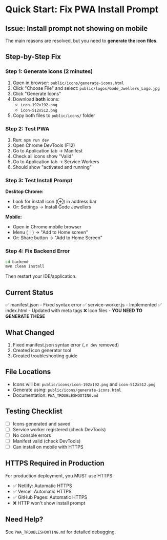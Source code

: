 # Quick Start: Fix PWA Install Prompt

## Issue: Install prompt not showing on mobile

The main reasons are resolved, but you need to **generate the icon files**.

## Step-by-Step Fix

### Step 1: Generate Icons (2 minutes)

1. Open in browser: `public/icons/generate-icons.html`
2. Click "Choose File" and select: `public/logos/Gode_Jwellers_Logo.jpg`
3. Click "Generate Icons"
4. Download **both** icons:
   - `icon-192x192.png`
   - `icon-512x512.png`
5. Copy both files to `public/icons/` folder

### Step 2: Test PWA

1. Run: `npm run dev`
2. Open Chrome DevTools (F12)
3. Go to Application tab → Manifest
4. Check all icons show "Valid"
5. Go to Application tab → Service Workers
6. Should show "activated and running"

### Step 3: Test Install Prompt

**Desktop Chrome:**
- Look for install icon (⊕) in address bar
- Or: Settings → Install Gode Jewellers

**Mobile:**
- Open in Chrome mobile browser
- Menu (⋮) → "Add to Home screen"
- Or: Share button → "Add to Home Screen"

### Step 4: Fix Backend Error

```bash
cd backend
mvn clean install
```

Then restart your IDE/application.

## Current Status

✅ manifest.json - Fixed syntax error
✅ service-worker.js - Implemented
✅ index.html - Updated with meta tags
❌ Icon files - **YOU NEED TO GENERATE THESE**

## What Changed

1. Fixed manifest.json syntax error (`,n dev` removed)
2. Created icon generator tool
3. Created troubleshooting guide

## File Locations

- Icons will be: `public/icons/icon-192x192.png` and `icon-512x512.png`
- Generate using: `public/icons/generate-icons.html`
- Documentation: `PWA_TROUBLESHOOTING.md`

## Testing Checklist

- [ ] Icons generated and saved
- [ ] Service worker registered (check DevTools)
- [ ] No console errors
- [ ] Manifest valid (check DevTools)
- [ ] Can install on mobile with HTTPS

## HTTPS Required in Production

For production deployment, you MUST use HTTPS:
- ✅ Netlify: Automatic HTTPS
- ✅ Vercel: Automatic HTTPS  
- ✅ GitHub Pages: Automatic HTTPS
- ❌ HTTP won't show install prompt

## Need Help?

See `PWA_TROUBLESHOOTING.md` for detailed debugging.

